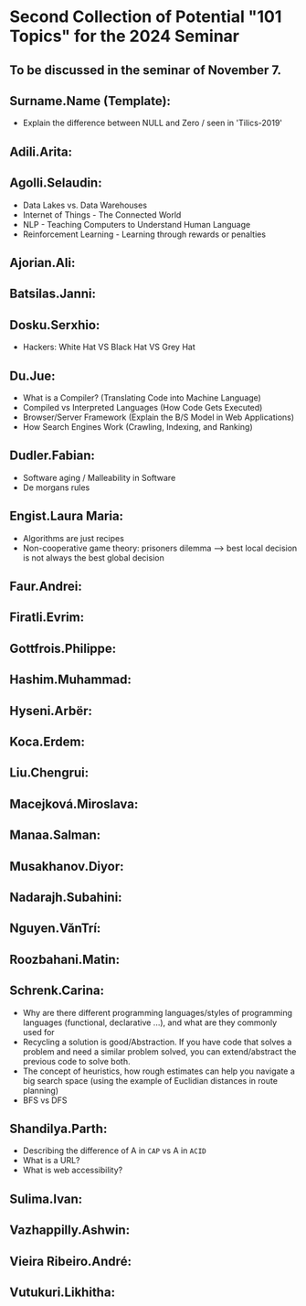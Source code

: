 # Second Collection of Potential "101 Topics" for the 2024 Seminar

To be discussed in the seminar of November 7.
---

## Surname.Name (Template):
- Explain the difference between NULL and Zero / seen in 'Tilics-2019'


## Adili.Arita:


## Agolli.Selaudin:
- Data Lakes vs. Data Warehouses
- Internet of Things - The Connected World 
- NLP - Teaching Computers to Understand Human Language
- Reinforcement Learning - Learning through rewards or penalties

## Ajorian.Ali:


## Batsilas.Janni:


## Dosku.Serxhio:
- Hackers: White Hat VS Black Hat VS Grey Hat


## Du.Jue:
- What is a Compiler? (Translating Code into Machine Language)
- Compiled vs Interpreted Languages (How Code Gets Executed)
- Browser/Server Framework (Explain the B/S Model in Web Applications)
- How Search Engines Work (Crawling, Indexing, and Ranking)

## Dudler.Fabian:
- Software aging / Malleability in Software
- De morgans rules


## Engist.Laura Maria:
- Algorithms are just recipes
- Non-cooperative game theory: prisoners dilemma --> best local decision is not always the best global decision

## Faur.Andrei:


## Firatli.Evrim:


## Gottfrois.Philippe:


## Hashim.Muhammad:


## Hyseni.Arbër:


## Koca.Erdem:


## Liu.Chengrui:


## Macejková.Miroslava:  


## Manaa.Salman:


## Musakhanov.Diyor:


## Nadarajh.Subahini:


## Nguyen.VănTrí:


## Roozbahani.Matin:


## Schrenk.Carina:
- Why are there different programming languages/styles of programming languages (functional, declarative ...), and what are they commonly used for 
- Recycling a solution is good/Abstraction. If you have code that solves a problem and need a similar problem solved, you can extend/abstract the previous code to solve both.
- The concept of heuristics, how rough estimates can help you navigate a big search space (using the example of Euclidian distances in route planning)
- BFS vs DFS 

## Shandilya.Parth:
- Describing the difference of A in `CAP` vs A in `ACID`
- What is a URL?
- What is web accessibility?


## Sulima.Ivan:


## Vazhappilly.Ashwin:


## Vieira Ribeiro.André:


## Vutukuri.Likhitha:

